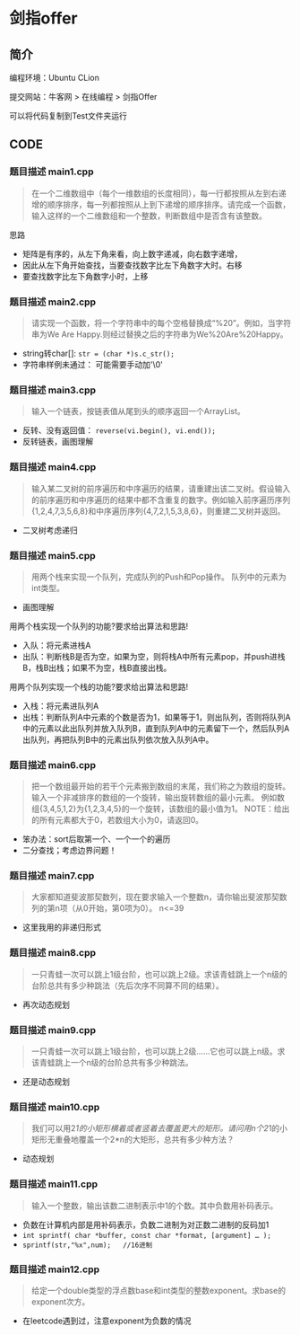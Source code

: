 # 剑指offer

## 简介

编程环境：Ubuntu CLion

提交网站：牛客网 > 在线编程 > 剑指Offer

可以将代码复制到Test文件夹运行

## CODE

### 题目描述 main1.cpp

> 在一个二维数组中（每个一维数组的长度相同），每一行都按照从左到右递增的顺序排序，每一列都按照从上到下递增的顺序排序。请完成一个函数，输入这样的一个二维数组和一个整数，判断数组中是否含有该整数。

思路
* 矩阵是有序的，从左下角来看，向上数字递减，向右数字递增，
* 因此从左下角开始查找，当要查找数字比左下角数字大时。右移
* 要查找数字比左下角数字小时，上移

### 题目描述 main2.cpp

> 请实现一个函数，将一个字符串中的每个空格替换成“%20”。例如，当字符串为We Are Happy.则经过替换之后的字符串为We%20Are%20Happy。

* string转char[]: `str = (char *)s.c_str();`
* 字符串样例未通过： 可能需要手动加'\0'

### 题目描述 main3.cpp

> 输入一个链表，按链表值从尾到头的顺序返回一个ArrayList。

* 反转、没有返回值： `reverse(vi.begin(), vi.end());`
* 反转链表，画图理解

### 题目描述 main4.cpp

> 输入某二叉树的前序遍历和中序遍历的结果，请重建出该二叉树。假设输入的前序遍历和中序遍历的结果中都不含重复的数字。例如输入前序遍历序列{1,2,4,7,3,5,6,8}和中序遍历序列{4,7,2,1,5,3,8,6}，则重建二叉树并返回。

* 二叉树考虑递归

### 题目描述 main5.cpp

> 用两个栈来实现一个队列，完成队列的Push和Pop操作。 队列中的元素为int类型。

* 画图理解

用两个栈实现一个队列的功能?要求给出算法和思路!

* 入队：将元素进栈A
* 出队：判断栈B是否为空，如果为空，则将栈A中所有元素pop，并push进栈B，栈B出栈；如果不为空，栈B直接出栈。

用两个队列实现一个栈的功能?要求给出算法和思路!

* 入栈：将元素进队列A
* 出栈：判断队列A中元素的个数是否为1，如果等于1，则出队列，否则将队列A中的元素以此出队列并放入队列B，直到队列A中的元素留下一个，然后队列A出队列，再把队列B中的元素出队列依次放入队列A中。

### 题目描述 main6.cpp

> 把一个数组最开始的若干个元素搬到数组的末尾，我们称之为数组的旋转。 输入一个非减排序的数组的一个旋转，输出旋转数组的最小元素。 例如数组{3,4,5,1,2}为{1,2,3,4,5}的一个旋转，该数组的最小值为1。 NOTE：给出的所有元素都大于0，若数组大小为0，请返回0。

* 笨办法：sort后取第一个、一个一个的遍历
* 二分查找；考虑边界问题！

### 题目描述 main7.cpp

> 大家都知道斐波那契数列，现在要求输入一个整数n，请你输出斐波那契数列的第n项（从0开始，第0项为0）。 n<=39

* 这里我用的非递归形式

### 题目描述 main8.cpp

> 一只青蛙一次可以跳上1级台阶，也可以跳上2级。求该青蛙跳上一个n级的台阶总共有多少种跳法（先后次序不同算不同的结果）。

* 再次动态规划

### 题目描述 main9.cpp
> 一只青蛙一次可以跳上1级台阶，也可以跳上2级……它也可以跳上n级。求该青蛙跳上一个n级的台阶总共有多少种跳法。

* 还是动态规划

### 题目描述 main10.cpp
> 我们可以用2*1的小矩形横着或者竖着去覆盖更大的矩形。请问用n个2*1的小矩形无重叠地覆盖一个2*n的大矩形，总共有多少种方法？

* 动态规划

### 题目描述 main11.cpp
> 输入一个整数，输出该数二进制表示中1的个数。其中负数用补码表示。

* 负数在计算机内部是用补码表示，负数二进制为对正数二进制的反码加1
* `int sprintf( char *buffer, const char *format, [argument] … );`
* `sprintf(str,"%x",num);   //16进制`

### 题目描述 main12.cpp
> 给定一个double类型的浮点数base和int类型的整数exponent。求base的exponent次方。

* 在leetcode遇到过，注意exponent为负数的情况
